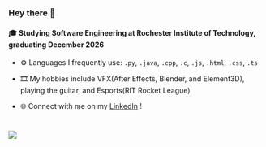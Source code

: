 ### Hey there 👋

#### 🎓 Studying Software Engineering at Rochester Institute of Technology, graduating December 2026

- ⚙️ Languages I frequently use: `.py`, `.java`, `.cpp`, `.c`, `.js`, `.html`, `.css`, `.ts`

- 🎞️ My hobbies include VFX(After Effects, Blender, and Element3D), playing the guitar, and Esports(RIT Rocket League)

- 🌐 Connect with me on my [LinkedIn](https://www.linkedin.com/in/abhijaykheechee/) !

#
[![](https://visitcount.itsvg.in/api?id=abhijaykheechee&label=Profile%20Views&color=12&icon=5&pretty=false)](https://visitcount.itsvg.in)
